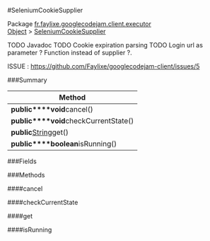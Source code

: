 #SeleniumCookieSupplier

Package [fr.faylixe.googlecodejam.client.executor](nullfr/faylixe/googlecodejam/client/executor)<br>
[Object]() > [SeleniumCookieSupplier]()

TODO Javadoc
 TODO Cookie expiration parsing
 TODO Login url as parameter ? Function instead of supplier ?.
 
 ISSUE : https://github.com/Faylixe/googlecodejam-client/issues/5

###Summary


| Method |
| --- |
| **public****void**cancel() |
| **public****void**checkCurrentState() |
| **public**[String]()get() |
| **public****boolean**isRunning() |

###Fields


###Methods

####cancel


####checkCurrentState


####get


####isRunning


